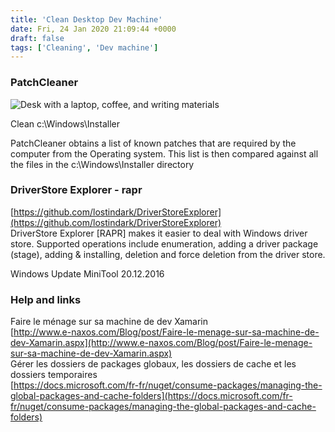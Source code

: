 ```yaml
---
title: 'Clean Desktop Dev Machine'
date: Fri, 24 Jan 2020 21:09:44 +0000
draft: false
tags: ['Cleaning', 'Dev machine']
---
```


### PatchCleaner

![Desk with a laptop, coffee, and writing materials](https://leavingworkbehind.com/wp-content/uploads/2017/07/laptop-desk-writer.jpg)

Clean c:\\Windows\\Installer

PatchCleaner obtains a list of known patches that are required by the computer from the Operating system. This list is then compared against all the files in the c:\\Windows\\Installer directory

### DriverStore Explorer - rapr

[https://github.com/lostindark/DriverStoreExplorer](https://github.com/lostindark/DriverStoreExplorer)  
DriverStore Explorer \[RAPR\] makes it easier to deal with Windows driver store. Supported operations include enumeration, adding a driver package (stage), adding & installing, deletion and force deletion from the driver store.

Windows Update MiniTool 20.12.2016

### Help and links

Faire le ménage sur sa machine de dev Xamarin  
[http://www.e-naxos.com/Blog/post/Faire-le-menage-sur-sa-machine-de-dev-Xamarin.aspx](http://www.e-naxos.com/Blog/post/Faire-le-menage-sur-sa-machine-de-dev-Xamarin.aspx)  
Gérer les dossiers de packages globaux, les dossiers de cache et les dossiers temporaires  
[https://docs.microsoft.com/fr-fr/nuget/consume-packages/managing-the-global-packages-and-cache-folders](https://docs.microsoft.com/fr-fr/nuget/consume-packages/managing-the-global-packages-and-cache-folders)